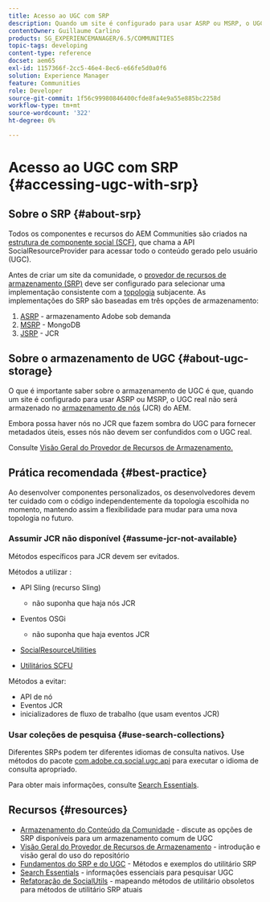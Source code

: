 ```yaml
---
title: Acesso ao UGC com SRP
description: Quando um site é configurado para usar ASRP ou MSRP, o UGC real não é armazenado no armazenamento de nós do AEM (JCR)
contentOwner: Guillaume Carlino
products: SG_EXPERIENCEMANAGER/6.5/COMMUNITIES
topic-tags: developing
content-type: reference
docset: aem65
exl-id: 1157366f-2cc5-46e4-8ec6-e66fe5d0a0f6
solution: Experience Manager
feature: Communities
role: Developer
source-git-commit: 1f56c99980846400cfde8fa4e9a55e885bc2258d
workflow-type: tm+mt
source-wordcount: '322'
ht-degree: 0%

---
```


# Acesso ao UGC com SRP {#accessing-ugc-with-srp}

## Sobre o SRP {#about-srp}

Todos os componentes e recursos do AEM Communities são criados na [estrutura de componente social (SCF)](/help/communities/scf.md), que chama a API SocialResourceProvider para acessar todo o conteúdo gerado pelo usuário (UGC).

Antes de criar um site da comunidade, o [provedor de recursos de armazenamento (SRP)](/help/communities/working-with-srp.md) deve ser configurado para selecionar uma implementação consistente com a [topologia](/help/communities/topologies.md) subjacente. As implementações do SRP são baseadas em três opções de armazenamento:

1. [ASRP](/help/communities/asrp.md) - armazenamento Adobe sob demanda
1. [MSRP](/help/communities/msrp.md) - MongoDB
1. [JSRP](/help/communities/jsrp.md) - JCR

## Sobre o armazenamento de UGC {#about-ugc-storage}

O que é importante saber sobre o armazenamento de UGC é que, quando um site é configurado para usar ASRP ou MSRP, o UGC real não será armazenado no [armazenamento de nós](/help/sites-deploying/data-store-config.md) (JCR) do AEM.

Embora possa haver nós no JCR que fazem sombra do UGC para fornecer metadados úteis, esses nós não devem ser confundidos com o UGC real.

Consulte [Visão Geral do Provedor de Recursos de Armazenamento.](/help/communities/srp.md)

## Prática recomendada {#best-practice}

Ao desenvolver componentes personalizados, os desenvolvedores devem ter cuidado com o código independentemente da topologia escolhida no momento, mantendo assim a flexibilidade para mudar para uma nova topologia no futuro.

### Assumir JCR não disponível {#assume-jcr-not-available}

Métodos específicos para JCR devem ser evitados.

Métodos a utilizar :

* API Sling (recurso Sling)

   * não suponha que haja nós JCR

* Eventos OSGi

   * não suponha que haja eventos JCR

* [SocialResourceUtilities](/help/communities/socialutils.md#socialresourceutilities-package)
* [Utilitários SCFU](/help/communities/socialutils.md#scfutilities-package)

Métodos a evitar:

* API de nó
* Eventos JCR
* inicializadores de fluxo de trabalho (que usam eventos JCR)

### Usar coleções de pesquisa {#use-search-collections}

Diferentes SRPs podem ter diferentes idiomas de consulta nativos. Use métodos do pacote [com.adobe.cq.social.ugc.api](https://helpx.adobe.com/experience-manager/6-5/sites/developing/using/reference-materials/javadoc/com/adobe/cq/social/ugc/api/package-summary.html) para executar o idioma de consulta apropriado.

Para obter mais informações, consulte [Search Essentials](/help/communities/search-implementation.md).

## Recursos {#resources}

* [Armazenamento do Conteúdo da Comunidade](/help/communities/working-with-srp.md) - discute as opções de SRP disponíveis para um armazenamento comum de UGC
* [Visão Geral do Provedor de Recursos de Armazenamento](/help/communities/srp.md) - introdução e visão geral do uso do repositório
* [Fundamentos do SRP e do UGC](/help/communities/srp-and-ugc.md) - Métodos e exemplos do utilitário SRP
* [Search Essentials](/help/communities/search-implementation.md) - informações essenciais para pesquisar UGC
* [Refatoração de SocialUtils](/help/communities/socialutils.md) - mapeando métodos de utilitário obsoletos para métodos de utilitário SRP atuais
